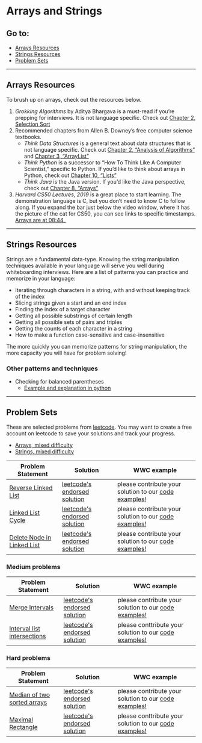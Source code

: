 # Arrays and Strings

## Go to:
 * [Arrays Resources](#arrays-resources)
 * [Strings Resources](#strings-resources)
 * [Problem Sets](#problem-sets)

---

## Arrays Resources

To brush up on arrays, check out the resources below.

1. _Grokking Algorithms_ by Aditya Bhargava is a must-read if you’re prepping for interviews. It is not language specific. Check out [Chapter 2, Selection Sort](https://livebook.manning.com/book/grokking-algorithms/chapter-2/)
2. Recommended chapters from Allen B. Downey’s free computer science textbooks.
    * _Think Data Structures_ is a general text about data structures that is not language specific. Check out [Chapter 2, “Analysis of Algorithms”](http://greenteapress.com/thinkdast/html/thinkdast003.html) and [Chapter 3, “ArrayList”](http://greenteapress.com/thinkdast/html/thinkdast004.html)
    * _Think Python_ is a successor to “How To Think Like A Computer Scientist,” specific to Python. If you’d like to think about arrays in Python, check out [Chapter 10, “Lists”](http://greenteapress.com/thinkpython2/html/thinkpython2011.html)
    * _Think Java_ is the Java version. If you’d like the Java perspective, check out [Chapter 8, “Arrays”](http://greenteapress.com/thinkjava6/html/thinkjava6009.html)
3. _Harvard CS50 Lectures, 2019_ is a great place to start learning. The demonstration language is C, but you don’t need to know C to follow along. If you expand the bar just below the video window, where it has the picture of the cat for CS50, you can see links to specific timestamps. [Arrays are at 08:44](https://www.youtube.com/watch?v=4IrUAqYKjIA&t=524s)_

---

## Strings Resources
Strings are a fundamental data-type. Knowing the string manipulation techniques available in your language will serve you well during whiteboarding interviews. Here are a list of patterns you can practice and memorize in your language:
* Iterating through characters in a string, with and without keeping track of the index
* Slicing strings given a start and an end index 
* Finding the index of a target character
* Getting all possible substrings of certain length 
* Getting all possible sets of pairs and triples
* Getting the counts of each character in a string 
* How to make a function case-sensitive and case-insensitive  

The more quickly you can memorize patterns for string manipulation, the more capacity you will have for problem solving!  

### Other patterns and techniques
* Checking for balanced parentheses
    * [Example and explanation in python](https://runestone.academy/runestone/books/published/pythonds/BasicDS/BalancedSymbolsAGeneralCase.html)

---

## Problem Sets
These are selected problems from [leetcode](https://leetcode.com). You may want to create a free account on leetcode to save your solutions and track your progress. 
 * [Arrays, mixed difficulty](https://leetcode.com/list/xkaqgai5)
 * [Strings, mixed difficulty](https://leetcode.com/list/xskj0egv)
 
 Problem Statement | Solution | WWC example
--- | --- | ---
[Reverse Linked List](https://leetcode.com/problems/reverse-linked-list/) | [leetcode's endorsed solution](https://leetcode.com/explore/interview/card/top-interview-questions-easy/93/linked-list/560/) | please contribute your solution to our [code examples!](https://github.com/WomenWhoCode/wwcsf-algos/tree/master/code-examples/linked-lists)
[Linked List Cycle](https://leetcode.com/problems/linked-list-cycle/) | [leetcode's endorsed solution](https://leetcode.com/articles/linked-list-cycle/) | please contribute your solution to our [code examples!](https://github.com/WomenWhoCode/wwcsf-algos/tree/master/code-examples/linked-lists)
[Delete Node in Linked List](https://leetcode.com/problems/delete-node-in-a-linked-list/) | [leetcode's endorsed solution](https://leetcode.com/articles/delete-node-linked-list/#) | please contribute your solution to our [code examples!](https://github.com/WomenWhoCode/wwcsf-algos/tree/master/code-examples/linked-lists)

### Medium problems
Problem Statement | Solution | WWC example
--- | --- | ---
[Merge Intervals](https://leetcode.com/problems/merge-intervals/) | [leetcode's endorsed solution](https://leetcode.com/problems/add-two-numbers/solution/) | please contribute your solution to our [code examples!](https://github.com/WomenWhoCode/wwcsf-algos/tree/master/code-examples/linked-lists)
[Interval list intersections](https://leetcode.com/problems/interval-list-intersections/) | [leetcode's endorsed solution](https://leetcode.com/problems/interval-list-intersections/solution/) | please conttribute your solution to our [code examples!](https://github.com/WomenWhoCode/wwcsf-algos/tree/master/code-examples/linked-lists)

### Hard problems
Problem Statement | Solution | WWC example
--- | --- | ---
[Median of two sorted arrays](https://leetcode.com/problems/median-of-two-sorted-arrays/) | [leetcode's endorsed solution](https://leetcode.com/problems/median-of-two-sorted-arrays/solution/) | please contribute your solution to our [code examples!](https://github.com/WomenWhoCode/wwcsf-algos/tree/master/code-examples/linked-lists)
[Maximal Rectangle](https://leetcode.com/problems/maximal-rectangle/) | [leetcode's endorsed solution](https://leetcode.com/problems/maximal-rectangle/solution/) | please conttribute your solution to our [code examples!](https://github.com/WomenWhoCode/wwcsf-algos/tree/master/code-examples/linked-lists)
